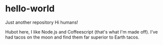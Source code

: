 # hello-world
Just another repository
Hi humans!

Hubot here, I like Node.js and Coffeescript (that's what I'm made off).
I've had tacos on the moon and find them far superior to Earth tacos.

